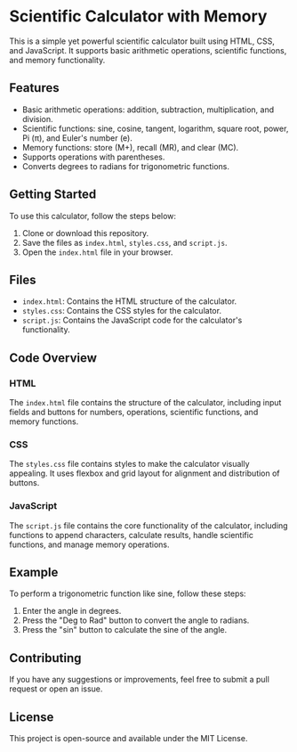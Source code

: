 # Scientific Calculator with Memory

This is a simple yet powerful scientific calculator built using HTML, CSS, and JavaScript. It supports basic arithmetic operations, scientific functions, and memory functionality.

## Features

- Basic arithmetic operations: addition, subtraction, multiplication, and division.
- Scientific functions: sine, cosine, tangent, logarithm, square root, power, Pi (π), and Euler's number (e).
- Memory functions: store (M+), recall (MR), and clear (MC).
- Supports operations with parentheses.
- Converts degrees to radians for trigonometric functions.

## Getting Started

To use this calculator, follow the steps below:

1. Clone or download this repository.
2. Save the files as `index.html`, `styles.css`, and `script.js`.
3. Open the `index.html` file in your browser.

## Files

- `index.html`: Contains the HTML structure of the calculator.
- `styles.css`: Contains the CSS styles for the calculator.
- `script.js`: Contains the JavaScript code for the calculator's functionality.

## Code Overview

### HTML

The `index.html` file contains the structure of the calculator, including input fields and buttons for numbers, operations, scientific functions, and memory functions.

### CSS

The `styles.css` file contains styles to make the calculator visually appealing. It uses flexbox and grid layout for alignment and distribution of buttons.

### JavaScript

The `script.js` file contains the core functionality of the calculator, including functions to append characters, calculate results, handle scientific functions, and manage memory operations.

## Example

To perform a trigonometric function like sine, follow these steps:
1. Enter the angle in degrees.
2. Press the "Deg to Rad" button to convert the angle to radians.
3. Press the "sin" button to calculate the sine of the angle.

## Contributing

If you have any suggestions or improvements, feel free to submit a pull request or open an issue.

## License

This project is open-source and available under the MIT License.


